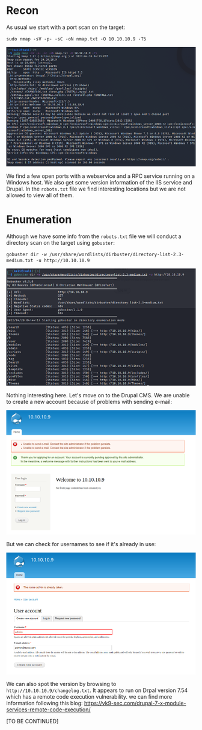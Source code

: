 # Recon

As usual we start with a port scan on the target:
```
sudo nmap -sV -p- -sC -oN nmap.txt -O 10.10.10.9 -T5
```
<img src="https://raw.githubusercontent.com/vbrunschot/Write-Ups/main/HackTheBox/Bastard/assets/1.png">

We find a few open ports with a webservice and a RPC service running on a Windows host. We also get some version information of the IIS service and Drupal. In the ```robots.txt``` file we find interesting locations but we are not allowed to view all of them.

# Enumeration
Although we have some info from the ```robots.txt``` file we will conduct a directory scan on the target using ```gobuster```:
```
gobuster dir -w /usr/share/wordlists/dirbuster/directory-list-2.3-medium.txt -u http://10.10.10.9
```
<img src="https://raw.githubusercontent.com/vbrunschot/Write-Ups/main/HackTheBox/Bastard/assets/4.png">

Nothing interesting here. Let's move on to the Drupal CMS. We are unable to create a new account because of problems with sending e-mail:

<img src="https://raw.githubusercontent.com/vbrunschot/Write-Ups/main/HackTheBox/Bastard/assets/2.png">

But we can check for usernames to see if it's already in use:

<img src="https://raw.githubusercontent.com/vbrunschot/Write-Ups/main/HackTheBox/Bastard/assets/3.png">

We can also spot the version by browsing to ```http://10.10.10.9/changelog.txt```. It appears to run on Drpal version 7.54 which has a remote code execution vulnerability. we can find more information following this blog: https://vk9-sec.com/drupal-7-x-module-services-remote-code-execution/

[TO BE CONTINUED]






